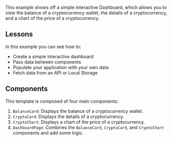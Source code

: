This example shows off a simple interactive Dashboard, which allows you to view
the balance of a cryptocurrency wallet, the details of a cryptocurrency, and a
chart of the price of a cryptocurrency.

## Lessons

In this example you can see how to:

-   Create a simple interactive dashboard
-   Pass data between components
-   Populate your application with your own data
-   Fetch data from an API or Local Storage

## Components

This template is composed of four main components:

1. `BalanceCard`: Displays the balance of a cryptocurrency wallet.
2. `CryptoCard`: Displays the details of a cryptocurrency.
3. `CryptoChart`: Displays a chart of the price of a cryptocurrency.
4. `DashboardPage`: Combines the `BalanceCard`, `CryptoCard`, and `CryptoChart`
   components and add some logic.
